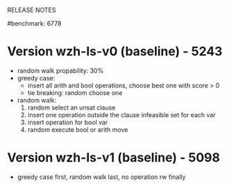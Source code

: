 RELEASE NOTES

#benchmark: 6778

Version wzh-ls-v0 (baseline) - 5243
================
- random walk propability: 30%
- greedy case: 
  - insert all arith and bool operations, choose best one with score > 0
  - tie breaking: random choose one
- random walk: 
  1. random select an unsat clause
  2. insert one operation outside the clause infeasible set for each var
  3. insert operation for bool var
  4. random execute bool or arith move

Version wzh-ls-v1 (baseline) - 5098
================
- greedy case first, random walk last, no operation rw finally
